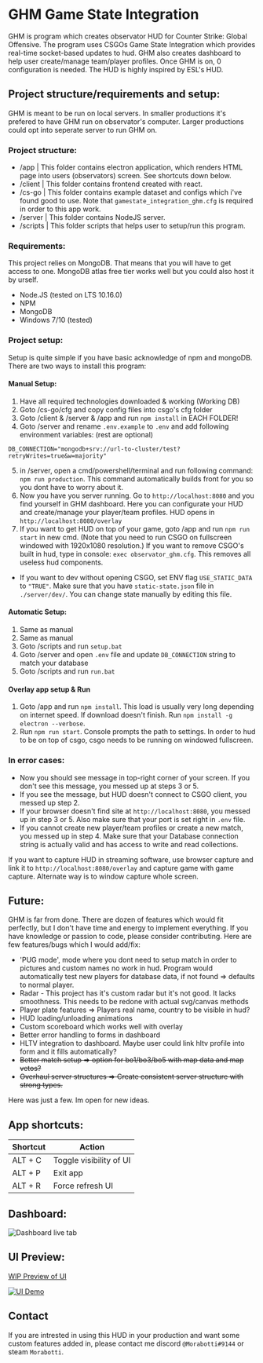 # GHM Game State Integration

GHM is program which creates observator HUD for Counter Strike: Global Offensive. The program uses CSGOs Game State Integration which provides real-time socket-based updates to hud. GHM also creates dashboard to help user create/manage team/player profiles. Once GHM is on, 0 configuration is needed. The HUD is highly inspired by ESL's HUD.

## Project structure/requirements and setup:

GHM is meant to be run on local servers. In smaller productions it's prefered to have GHM run on observator's computer. Larger productions could opt into seperate server to run GHM on.

### Project structure:

* /app | This folder contains electron application, which renders HTML page into users (observators) screen. See shortcuts down below.
* /client | This folder contains frontend created with react.
* /cs-go | This folder contains example dataset and configs which i've found good to use. Note that `gamestate_integration_ghm.cfg` is required in order to this app work.
* /server | This folder contains NodeJS server.
* /scripts | This folder scripts that helps user to setup/run this program.

### Requirements:

This project relies on MongoDB. That means that you will have to get access to one. MongoDB atlas free tier works well but you could also host it by urself.

* Node.JS (tested on LTS 10.16.0)
* NPM
* MongoDB
* Windows 7/10 (tested)

### Project setup:

Setup is quite simple if you have basic acknowledge of npm and mongoDB. There are two ways to install this program:

#### Manual Setup:

1. Have all required technologies downloaded & working (Working DB)
2. Goto /cs-go/cfg and copy config files into csgo's cfg folder
3. Goto /client & /server & /app and run `npm install` in EACH FOLDER!
4. Goto /server and rename `.env.example` to `.env` and add following environment variables: (rest are optional)
```
DB_CONNECTION="mongodb+srv://url-to-cluster/test?retryWrites=true&w=majority"
```
5. in /server, open a cmd/powershell/terminal and run following command: `npm run production`. This command automatically builds front for you so you dont have to worry about it.
6. Now you have you server running. Go to `http://localhost:8080` and you find yourself in GHM dashboard. Here you can configurate your HUD and create/manage your player/team profiles. HUD opens in `http://localhost:8080/overlay`
7. If you want to get HUD on top of your game, goto /app and run `npm run start` in new cmd. (Note that you need to run CSGO on fullscreen windowed with 1920x1080 resolution.) If you want to remove CSGO's built in hud, type in console: `exec observator_ghm.cfg`. This removes all useless hud components.

* If you want to dev without opening CSGO, set ENV flag `USE_STATIC_DATA` to `"TRUE"`. Make sure that you have `static-state.json` file in `./server/dev/`. You can change state manually by editing this file.

#### Automatic Setup:

1. Same as manual
2. Same as manual
3. Goto /scripts and run `setup.bat`
4. Goto /server and open `.env` file and update `DB_CONNECTION` string to match your database
5. Goto /scripts and run `run.bat`

#### Overlay app setup & Run

1. Goto /app and run `npm install`. This load is usually very long depending on internet speed. If download doesn't finish. Run `npm install -g electron --verbose`.
2. Run `npm run start`. Console prompts the path to settings. In order to hud to be on top of csgo, csgo needs to be running on windowed fullscreen.

### In error cases:

* Now you should see message in top-right corner of your screen. If you don't see this message, you messed up at steps 3 or 5.
* If you see the message, but HUD doesn't connect to CSGO client, you messed up step 2.
* If your browser doesn't find site at `http://localhost:8080`, you messed up in step 3 or 5. Also make sure that your port is set right in `.env` file.
* If you cannot create new player/team profiles or create a new match, you messed up in step 4. Make sure that your Database connection string is actually valid and has access to write and read collections.

If you want to capture HUD in streaming software, use browser capture and link it to `http://localhost:8080/overlay` and capture game with game capture. Alternate way is to window capture whole screen.

## Future:

GHM is far from done. There are dozen of features which would fit perfectly, but I don't have time and energy to implement everything. If you have knowledge or passion to code, please consider contributing. Here are few features/bugs which I would add/fix:

* 'PUG mode', mode where you dont need to setup match in order to pictures and custom names no work in hud. Program would automatically test new players for database data, if not found => defaults to normal player.
* Radar - This project has it's custom radar but it's not good. It lacks smoothness. This needs to be redone with actual svg/canvas methods
* Player plate features => Players real name, country to be visible in hud?
* HUD loading/unloading animations
* Custom scoreboard which works well with overlay
* Better error handling to forms in dashboard
* HLTV integration to dashboard. Maybe user could link hltv profile into form and it fills automatically?
* ~~Better match setup => option for bo1/bo3/bo5 with map data and map vetos?~~
* ~~Overhaul server structures => Create consistent server structure with strong types.~~

Here was just a few. Im open for new ideas.

## App shortcuts:

| Shortcut     | Action                   |
| ------------ | ------------------------ |
| ALT + C      | Toggle visibility of UI  |
| ALT + P      | Exit app                 |
| ALT + R      | Force refresh UI         |

## Dashboard:

![Dashboard live tab](https://i.imgur.com/unOBwmF.png)

## UI Preview:

[WIP Preview of UI](https://www.youtube.com/watch?v=kNZLzUA9Q08)

[![UI Demo](https://i.imgur.com/6Ba908v.jpg)](https://www.youtube.com/watch?v=kNZLzUA9Q08)

## Contact

If you are intrested in using this HUD in your production and want some custom features added in, please contact me discord `@Morabotti#9144` or steam `Morabotti`.